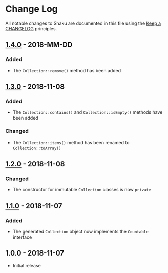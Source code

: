 # Change Log

All notable changes to Shaku are documented in this file using the [Keep a CHANGELOG](http://keepachangelog.com/) principles.

## [1.4.0] - 2018-MM-DD

### Added

* The `Collection::remove()` method has been added

## [1.3.0] - 2018-11-08

### Added

* The `Collection::contains()` and `Collection::isEmpty()` methods have been added

### Changed

* The `Collection::items()` method has been renamed to `Collection::toArray()`

## [1.2.0] - 2018-11-08

### Changed

* The constructor for immutable `Collection` classes is now `private`

## [1.1.0] - 2018-11-07

### Added

* The generated `Collection` object now implements the `Countable` interface

## 1.0.0 - 2018-11-07

* Initial release

[1.4.0]: https://github.com/sebastianbergmann/shaku/compare/1.3.0...1.4.0
[1.3.0]: https://github.com/sebastianbergmann/shaku/compare/1.2.0...1.3.0
[1.2.0]: https://github.com/sebastianbergmann/shaku/compare/1.1.0...1.2.0
[1.1.0]: https://github.com/sebastianbergmann/shaku/compare/1.0.0...1.1.0
